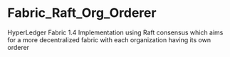 # Fabric_Raft_Org_Orderer
HyperLedger Fabric 1.4 Implementation using Raft consensus which aims for a more decentralized fabric with each organization having its own orderer
